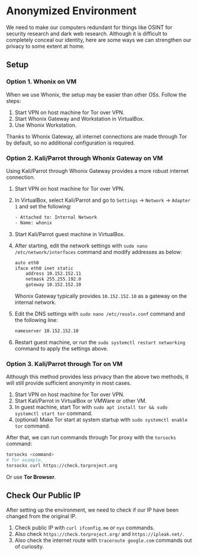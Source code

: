 # Anonymized Environment

We need to make our computers redundant for things like OSINT for security research and dark web research. Although it is difficult to completely conceal our identity, here are some ways we can strengthen our privacy to some extent at home.

## Setup

### Option 1. Whonix on VM

When we use Whonix, the setup may be easier than other OSs. Follow the steps:

1. Start VPN on host machine for Tor over VPN.
2. Start Whonix Gateway and Workstation in VirtualBox.
3. Use Whonix Workstation.

Thanks to Whonix Gateway, all internet connections are made through Tor by default, so no additional configuration is required.  

### Option 2. Kali/Parrot through Whonix Gateway on VM

Using Kali/Parrot through Whonix Gateway provides a more robust internet connection.

1. Start VPN on host machine for Tor over VPN.
2. In VirtualBox, select Kali/Parrot and go to `Settings` -> `Network` -> `Adapter 1` and set the following:

    ```txt
    - Attached to: Internal Network
    - Name: whonix
    ```

3. Start Kali/Parrot guest machine in VirtualBox.
4. After starting, edit the network settings with `sudo nano /etc/network/interfaces` command and modify addresses as below:

    ```txt
    auto eth0
    iface eth0 inet static
        address 10.152.152.11
        netmask 255.255.192.0
        gateway 10.152.152.10
    ```

    Whonix Gateway typically provides `10.152.152.10` as a gateway on the internal network.

5. Edit the DNS settings with `sudo nano /etc/resolv.conf` command and the following line:

    ```txt
    nameserver 10.152.152.10
    ```

6. Restart guest machine, or run the `sudo systemctl restart networking` command to apply the settings above.

### Option 3. Kali/Parrot through Tor on VM

Although this method provides less privacy than the above two methods, it will still provide sufficient anonymity in most cases.

1. Start VPN on host machine for Tor over VPN.
2. Start Kali/Parrot in VirtualBox or VMWare or other VM.
3. In guest machine, start Tor with `sudo apt install tor && sudo systemctl start tor` command.
4. (optional) Make Tor start at system startup with `sudo systemctl enable tor` command.

After that, we can run commands through Tor proxy with the `torsocks` command:

```sh
torsocks <command>
# for example,
torsocks curl https://check.torproject.org
```

Or use **Tor Browser**.

## Check Our Public IP

After setting up the environment, we need to check if our IP have been changed from the original IP.

1. Check public IP with `curl ifconfig.me` or `nyx` commands.
2. Also check `https://check.torproject.org/` and `https://ipleak.net/`.
3. Also check the internet route with `traceroute google.com` commands out of curiosity.

